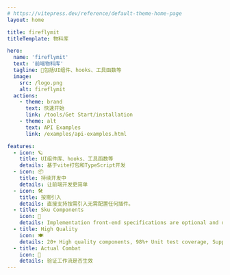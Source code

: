 ```yaml
---
# https://vitepress.dev/reference/default-theme-home-page
layout: home

title: fireflymit
titleTemplate: 物料库

hero:
  name: 'fireflymit'
  text: '前端物料库'
  tagline: 🎉包括UI组件、hooks、工具函数等
  image:
    src: /logo.png
    alt: fireflymit
  actions:
    - theme: brand
      text: 快速开始
      link: /tools/Get Start/installation
    - theme: alt
      text: API Examples
      link: /examples/api-examples.html

features:
  - icon: 🪐
    title: UI组件库、hooks、工具函数等
    details: 基于vite打包和TypeScript开发
  - icon: 📦
    title: 持续开发中
    details: 让前端开发更简单
  - icon: 🛠️
    title: 按需引入
    details: 直接支持按需引入无需配置任何插件。
  - title: Sku Components
    icon: 🍧
    details: Implementation front-end specifications are optional and disabled
  - title: High Quality
    icon: 🍽️
    details: 20+ High quality components, 98%+ Unit test coverage, Support Tree Shaking
  - title: Actual Combat
    icon: 🍔
    details: 验证工作流是否生效
---
```

